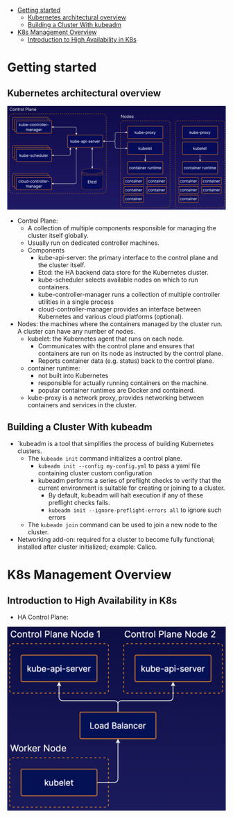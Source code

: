 <!-- TOC -->
* [Getting started](#getting-started)
  * [Kubernetes architectural overview](#kubernetes-architectural-overview)
  * [Building a Cluster With kubeadm](#building-a-cluster-with-kubeadm)
* [K8s Management Overview](#k8s-management-overview)
  * [Introduction to High Availability in K8s](#introduction-to-high-availability-in-k8s)
<!-- TOC -->

# Getting started
## Kubernetes architectural overview

![](02_architecture_components.png)

- Control Plane:
    - A collection of multiple components responsible for managing the cluster itself globally.
    - Usually run on dedicated controller machines.
    - Components
      - kube-api-server: the primary interface to the control plane and the cluster itself.
      - Etcd: the HA backend data store for the Kubernetes cluster.
      - kube-scheduler selects available nodes on which to run containers.
      - kube-controller-manager runs a collection of multiple controller utilities in a single process
      - cloud-controller-manager provides an interface between Kubernetes and various cloud platforms (optional).
- Nodes: the machines where the containers managed by the cluster run. A cluster can have any number of nodes.
  - kubelet: the Kubernetes agent that runs on each node.
    - Communicates with the control plane and ensures that containers are run on its node as instructed by the control plane.
    - Reports container data (e.g. status) back to the control plane.
  - container runtime:
    - not built into Kubernetes
    - responsible for actually running containers on the machine.
    - popular container runtimes are Docker and containerd.
  - kube-proxy is a network proxy, provides networking between containers and services in the cluster.

## Building a Cluster With kubeadm

- `kubeadm is a tool that simplifies the process of building Kubernetes clusters.
  - The `kubeadm init` command initializes a control plane.
    - `kubeadm init --config my-config.yml` to pass a yaml file containing cluster custom configuration
    - kubeadm performs a series of preflight checks to verify that the current environment is suitable for creating or joining to a cluster.
      - By default, kubeadm will halt execution if any of these preflight checks fails.
      - `kubeadm init --ignore-preflight-errors all` to ignore such errors
  - The `kubeadm join` command can be used to join a new node to the cluster.
- Networking add-on: required for a cluster to become fully functional; installed after cluster initialized; example: Calico.

# K8s Management Overview

## Introduction to High Availability in K8s

- HA Control Plane:

![](03_HA_Control_Plane.png)
